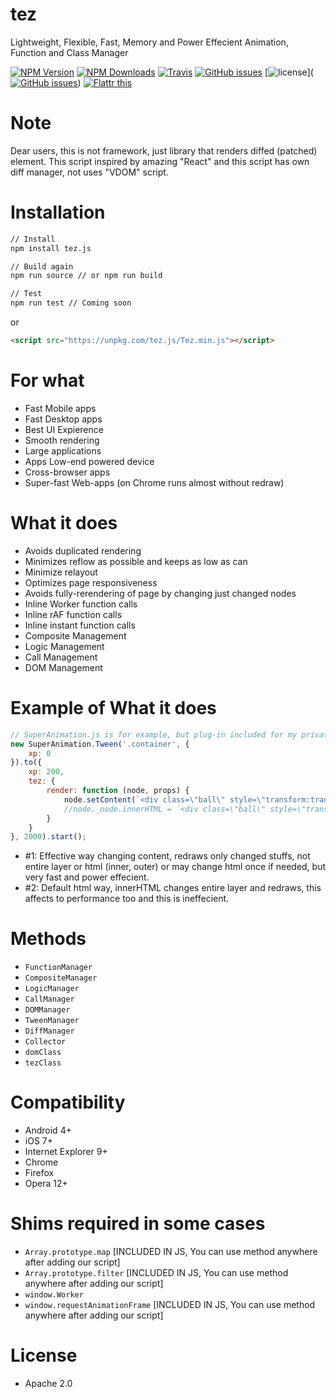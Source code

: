 # tez
Lightweight, Flexible, Fast, Memory and Power Effecient Animation, Function and Class Manager

[![NPM Version][npm-image]][npm-url]
[![NPM Downloads][downloads-image]][downloads-url]
[![Travis](https://img.shields.io/travis/rust-lang/rust.svg)](http://github.com/dalisoft/tez)
[![GitHub issues](https://img.shields.io/github/issues/badges/shields.svg)](http://github.com/dalisoft/tez)
[![license](https://img.shields.io/github/license/mashape/apistatus.svg)]([![GitHub issues](https://img.shields.io/github/issues/badges/shields.svg)](http://github.com/dalisoft/tez))
[![Flattr this][flattr-image]][flattr-url]

# Note
Dear users, this is not framework, just library that renders diffed (patched) element. This script inspired by amazing "React" and this script has own diff manager, not uses "VDOM" script.

# Installation
```sh
// Install
npm install tez.js

// Build again
npm run source // or npm run build

// Test
npm run test // Coming soon
```

or

```html
<script src="https://unpkg.com/tez.js/Tez.min.js"></script>
```


# For what
* Fast Mobile apps
* Fast Desktop apps
* Best UI Expierence
* Smooth rendering
* Large applications
* Apps Low-end powered device
* Cross-browser apps
* Super-fast Web-apps (on Chrome runs almost without redraw)

# What it does
* Avoids duplicated rendering
* Minimizes reflow as possible and keeps as low as can
* Minimize relayout
* Optimizes page responsiveness
* Avoids fully-rerendering of page by changing just changed nodes
* Inline Worker function calls
* Inline rAF function calls
* Inline instant function calls
* Composite Management
* Logic Management
* Call Management
* DOM Management

# Example of What it does
```javascript
// SuperAnimation.js is for example, but plug-in included for my private stuff
new SuperAnimation.Tween('.container', {
	xp: 0
}).to({
	xp: 200,
	tez: {
		render: function (node, props) {
			node.setContent(`<div class=\"ball\" style=\"transform:translate3d(${ props.xp }px, 0px, 0px)\"></div>`); // #1
			//node._node.innerHTML = `<div class=\"ball\" style=\"transform:translate3d(${ props.xp }px, 0px, 0px)\"></div>` #2
		}
	}
}, 2000).start();

```
* \#1: Effective way changing content, redraws only changed stuffs, not entire layer or html (inner, outer) or may change html once if needed, but very fast and power effecient.
* \#2: Default html way, innerHTML changes entire layer and redraws, this affects to performance too and this is ineffecient.

# Methods
* `FunctionManager`
* `CompositeManager`
* `LogicManager`
* `CallManager`
* `DOMManager`
* `TweenManager`
* `DiffManager`
* `Collector`
* `domClass`
* `tezClass`

# Compatibility
* Android 4+
* iOS 7+
* Internet Explorer 9+
* Chrome
* Firefox
* Opera 12+

# Shims required in some cases
* `Array.prototype.map` [INCLUDED IN JS, You can use method anywhere after adding our script]
* `Array.prototype.filter` [INCLUDED IN JS, You can use method anywhere after adding our script]
* `window.Worker` 
* `window.requestAnimationFrame` [INCLUDED IN JS, You can use method anywhere after adding our script]

# License
* Apache 2.0

[npm-image]: https://img.shields.io/npm/v/tez.js.svg
[npm-url]: https://npmjs.org/package/tez.js
[downloads-image]: https://img.shields.io/npm/dm/tez.js.svg
[downloads-url]: https://npmjs.org/package/tez.js
[flattr-image]: https://api.flattr.com/button/flattr-badge-large.png
[flattr-url]: https://flattr.com/thing/0bfc4bbb6273be0e5abeb8fa5e0c71a8
